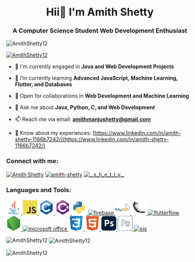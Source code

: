 <h1 align="center">Hii👋 I'm Amith Shetty</h1>
<h3 align="center">A Computer Science Student Web Development Enthusiast</h3>
<p align="left"> <img src="https://komarev.com/ghpvc/?username=AmithShetty12&label=Profile%20views&color=0e75b6&style=flat" alt="AmithShetty12" /> </p>

<p align="left"> <a href="https://github.com/ryo-ma/github-profile-trophy"><img src="https://github-profile-trophy.vercel.app/?username=AmithShetty12" alt="AmithShetty12" /></a> </p>


- 🔭 I'm currently engaged in **Java and Web Development Projects**

- 🌱 I’m currently learning **Advanced JavaScript, Machine Learning, Flutter, and Databases**

- 👯 Open for collaborations in **Web Development and Machine Learning**

- 💬 Ask me about **Java, Python, C, and Web Development**

- 📫 Reach me via email: **amithmanjushetty@gmail.com**

- 📄 Know about my experiences: [https://www.linkedin.com/in/amith-shetty-1166b7242/](https://www.linkedin.com/in/amith-shetty-1166b7242/)

<h3 align="left">Connect with me:</h3>
<p align="left">
<a href="https://x.com/AmithSh41324127" target="blank"><img align="center" src="https://cdn2.iconfinder.com/data/icons/threads-by-instagram/24/x-logo-twitter-new-brand-512.png" alt="Amith Shetty" height="30" width="40" /></a>
<a href="https://linkedin.com/in/https://www.linkedin.com/in/amith-shetty-1166b7242/" target="blank"><img align="center" src="https://raw.githubusercontent.com/rahuldkjain/github-profile-readme-generator/master/src/images/icons/Social/linked-in-alt.svg" alt="amith-shetty" height="30" width="40" /></a>
<a href="https://www.instagram.com/_.s_h_e_t_t_y._" target="blank"><img align="center" src="https://raw.githubusercontent.com/rahuldkjain/github-profile-readme-generator/master/src/images/icons/Social/instagram.svg" alt="_.s_h_e_t_t_y._" height="30" width="40" /></a>
</p>

<h3 align="left">Languages and Tools:</h3>
<p align="left"> 
<a href="https://www.java.com" target="_blank" rel="noreferrer"> <img src="https://raw.githubusercontent.com/devicons/devicon/master/icons/java/java-original.svg" alt="java" width="40" height="40"/> </a> 
<a href="https://www.javascript.com" target="_blank" rel="noreferrer"> <img src="https://raw.githubusercontent.com/devicons/devicon/master/icons/javascript/javascript-original.svg" alt="javascript" width="40" height="40"/> </a> 
<a href="https://www.cprogramming.com/" target="_blank" rel="noreferrer"> <img src="https://raw.githubusercontent.com/devicons/devicon/master/icons/c/c-original.svg" alt="c" width="40" height="40"/> </a> 
<a href="https://www.w3schools.com/cs/" target="_blank" rel="noreferrer"> <img src="https://raw.githubusercontent.com/devicons/devicon/master/icons/csharp/csharp-original.svg" alt="csharp" width="40" height="40"/> </a> 
<a href="https://www.python.org" target="_blank" rel="noreferrer"> <img src="https://raw.githubusercontent.com/devicons/devicon/master/icons/python/python-original.svg" alt="python" width="40" height="40"/> </a> 
<a href="https://firebase.google.com/" target="_blank" rel="noreferrer"> <img src="https://www.vectorlogo.zone/logos/firebase/firebase-icon.svg" alt="firebase" width="40" height="40"/> </a> 
<a href="https://www.mysql.com/" target="_blank" rel="noreferrer"> <img src="https://raw.githubusercontent.com/devicons/devicon/master/icons/mysql/mysql-original-wordmark.svg" alt="mysql" width="40" height="40"/> </a> 
<a href="https://flask.palletsprojects.com/" target="_blank" rel="noreferrer"> <img src="https://raw.githubusercontent.com/devicons/devicon/master/icons/flask/flask-original.svg" alt="flask" width="40" height="40"/> </a>
<a href="https://flutterflow.io/" target="_blank" rel="noreferrer"> <img src="https://asset.brandfetch.io/id209IGdxm/idGj5i8Kzv.jpeg" alt="flutterflow" width="40" height="40"/> </a>
<a href="https://nodejs.org/" target="_blank" rel="noreferrer"> <img src="https://raw.githubusercontent.com/devicons/devicon/master/icons/nodejs/nodejs-original.svg" alt="nodejs" width="40" height="40"/> </a>
<a href="https://www.microsoft.com/en-us/microsoft-365" target="_blank" rel="noreferrer">
  <img src="https://www.vectorlogo.zone/logos/microsoft/microsoft-icon.svg" alt="microsoft office" width="40" height="40"/>
</a>
<a href="https://www.w3schools.com/css/" target="_blank" rel="noreferrer"> <img src="https://raw.githubusercontent.com/devicons/devicon/master/icons/css3/css3-original.svg" alt="css" width="40" height="40"/> </a>
<a href="https://www.w3schools.com/html/" target="_blank" rel="noreferrer"> <img src="https://raw.githubusercontent.com/devicons/devicon/master/icons/html5/html5-original.svg" alt="html" width="40" height="40"/> </a>
<a href="https://www.adobe.com/products/photoshop.html" target="_blank" rel="noreferrer"> 
  <img src="https://raw.githubusercontent.com/devicons/devicon/master/icons/photoshop/photoshop-plain.svg" alt="photoshop" width="40" height="40"/>
</a>
<a href="https://www.adobe.com/products/photoshop-lightroom.html" target="_blank" rel="noreferrer"> 
  <img src="https://raw.githubusercontent.com/devicons/devicon/master/icons/photoshop/photoshop-line.svg" alt="lightroom" width="40" height="40"/> 
</a>
<a href="https://ejs.co/" target="_blank" rel="noreferrer"> 
  <img src="https://www.svgrepo.com/show/373574/ejs.svg" alt="ejs" width="40" height="40"/> 
</a>

</p>

<p><img align="left" src="https://github-readme-stats.vercel.app/api/top-langs?username=AmithShetty12&show_icons=true&locale=en&layout=compact" alt="AmithShetty12" /></p>

<p>&nbsp;<img align="center" src="https://github-readme-stats.vercel.app/api?username=AmithShetty12&show_icons=true&locale=en" alt="AmithShetty12" /></p>

<p><img align="center" src="https://github-readme-streak-stats.herokuapp.com/?user=AmithShetty12&" alt="AmithShetty12" /></p>

